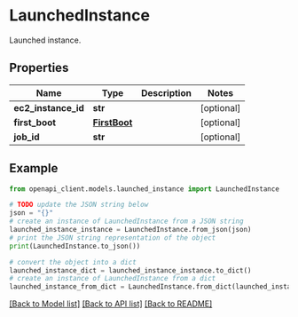 # LaunchedInstance

Launched instance.

## Properties

Name | Type | Description | Notes
------------ | ------------- | ------------- | -------------
**ec2_instance_id** | **str** |  | [optional] 
**first_boot** | [**FirstBoot**](FirstBoot.md) |  | [optional] 
**job_id** | **str** |  | [optional] 

## Example

```python
from openapi_client.models.launched_instance import LaunchedInstance

# TODO update the JSON string below
json = "{}"
# create an instance of LaunchedInstance from a JSON string
launched_instance_instance = LaunchedInstance.from_json(json)
# print the JSON string representation of the object
print(LaunchedInstance.to_json())

# convert the object into a dict
launched_instance_dict = launched_instance_instance.to_dict()
# create an instance of LaunchedInstance from a dict
launched_instance_from_dict = LaunchedInstance.from_dict(launched_instance_dict)
```
[[Back to Model list]](../README.md#documentation-for-models) [[Back to API list]](../README.md#documentation-for-api-endpoints) [[Back to README]](../README.md)



